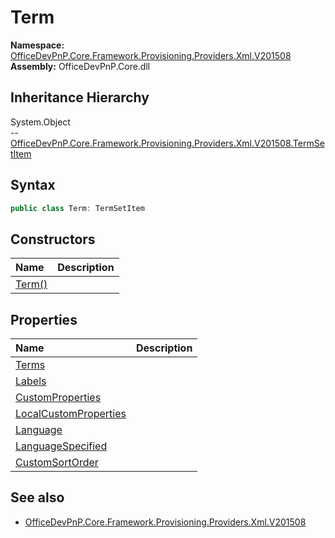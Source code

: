 # Term
  

**Namespace:** [OfficeDevPnP.Core.Framework.Provisioning.Providers.Xml.V201508](OfficeDevPnP.Core.Framework.Provisioning.Providers.Xml.V201508.md)  
**Assembly:** OfficeDevPnP.Core.dll  
## Inheritance Hierarchy
System.Object  
-- [OfficeDevPnP.Core.Framework.Provisioning.Providers.Xml.V201508.TermSetItem](OfficeDevPnP.Core.Framework.Provisioning.Providers.Xml.V201508.TermSetItem.md)
## Syntax
```C#
public class Term: TermSetItem
```
## Constructors
|**Name**|**Description**|
|:-----|:-----|
| [Term()](OfficeDevPnP.Core.Framework.Provisioning.Providers.Xml.V201508.Term.ctor1.md) | 
## Properties
|**Name**|**Description**|
|:-----|:-----|
| [Terms](OfficeDevPnP.Core.Framework.Provisioning.Providers.Xml.V201508.Term.Terms.md) | 
| [Labels](OfficeDevPnP.Core.Framework.Provisioning.Providers.Xml.V201508.Term.Labels.md) | 
| [CustomProperties](OfficeDevPnP.Core.Framework.Provisioning.Providers.Xml.V201508.Term.CustomProperties.md) | 
| [LocalCustomProperties](OfficeDevPnP.Core.Framework.Provisioning.Providers.Xml.V201508.Term.LocalCustomProperties.md) | 
| [Language](OfficeDevPnP.Core.Framework.Provisioning.Providers.Xml.V201508.Term.Language.md) | 
| [LanguageSpecified](OfficeDevPnP.Core.Framework.Provisioning.Providers.Xml.V201508.Term.LanguageSpecified.md) | 
| [CustomSortOrder](OfficeDevPnP.Core.Framework.Provisioning.Providers.Xml.V201508.Term.CustomSortOrder.md) | 
## See also
- [OfficeDevPnP.Core.Framework.Provisioning.Providers.Xml.V201508](OfficeDevPnP.Core.Framework.Provisioning.Providers.Xml.V201508.md)
